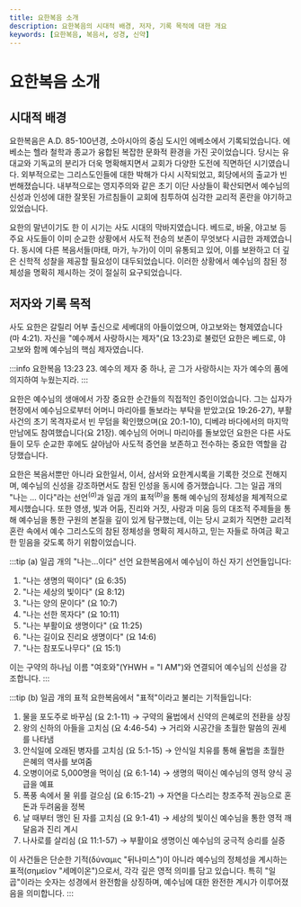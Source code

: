 ```yaml
---
title: 요한복음 소개
description: 요한복음의 시대적 배경, 저자, 기록 목적에 대한 개요
keywords: [요한복음, 복음서, 성경, 신약]
---
```

# 요한복음 소개

## 시대적 배경

요한복음은 A.D. 85-100년경, 소아시아의 중심 도시인 에베소에서 기록되었습니다. 에베소는 헬라 철학과 종교가 융합된 복잡한 문화적 환경을 가진 곳이었습니다. 당시는 유대교와 기독교의 분리가 더욱 명확해지면서 교회가 다양한 도전에 직면하던 시기였습니다. 외부적으로는 그리스도인들에 대한 박해가 다시 시작되었고, 회당에서의 출교가 빈번해졌습니다. 내부적으로는 영지주의와 같은 초기 이단 사상들이 확산되면서 예수님의 신성과 인성에 대한 잘못된 가르침들이 교회에 침투하여 심각한 교리적 혼란을 야기하고 있었습니다.

요한의 말년이기도 한 이 시기는 사도 시대의 막바지였습니다. 베드로, 바울, 야고보 등 주요 사도들이 이미 순교한 상황에서 사도적 전승의 보존이 무엇보다 시급한 과제였습니다. 동시에 다른 복음서들(마태, 마가, 누가)이 이미 유통되고 있어, 이를 보완하고 더 깊은 신학적 성찰을 제공할 필요성이 대두되었습니다. 이러한 상황에서 예수님의 참된 정체성을 명확히 제시하는 것이 절실히 요구되었습니다.


## 저자와 기록 목적

사도 요한은 갈릴리 어부 출신으로 세베대의 아들이었으며, 야고보와는 형제였습니다(마 4:21). 자신을 "예수께서 사랑하시는 제자"(요 13:23)로 불렀던 요한은 베드로, 야고보와 함께 예수님의 핵심 제자였습니다.

:::info 요한복음 13:23
23. 예수의 제자 중 하나, 곧 그가 사랑하시는 자가 예수의 품에 의지하여 누웠는지라.
:::

요한은 예수님의 생애에서 가장 중요한 순간들의 직접적인 증인이었습니다. 그는 십자가 현장에서 예수님으로부터 어머니 마리아를 돌보라는 부탁을 받았고(요 19:26-27), 부활 사건의 초기 목격자로서 빈 무덤을 확인했으며(요 20:1-10), 디베랴 바다에서의 마지막 만남에도 참여했습니다(요 21장).
예수님의 어머니 마리아를 돌보았던 요한은 다른 사도들이 모두 순교한 후에도 살아남아 사도적 증언을 보존하고 전수하는 중요한 역할을 감당했습니다.

요한은 복음서뿐만 아니라 요한일서, 이서, 삼서와 요한계시록을 기록한 것으로 전해지며, 예수님의 신성을 강조하면서도 참된 인성을 동시에 증거했습니다. 그는 일곱 개의 "나는 ... 이다"라는 선언$^{(a)}$과 일곱 개의 표적$^{(b)}$을 통해 예수님의 정체성을 체계적으로 제시했습니다. 또한 영생, 빛과 어둠, 진리와 거짓, 사랑과 미움 등의 대조적 주제들을 통해 예수님을 통한 구원의 본질을 깊이 있게 탐구했는데, 이는 당시 교회가 직면한 교리적 혼란 속에서 예수 그리스도의 참된 정체성을 명확히 제시하고, 믿는 자들로 하여금 확고한 믿음을 갖도록 하기 위함이었습니다.

:::tip (a) 일곱 개의 "나는...이다" 선언
요한복음에서 예수님이 하신 자기 선언들입니다:

1. "나는 생명의 떡이다" (요 6:35)
2. "나는 세상의 빛이다" (요 8:12)
3. "나는 양의 문이다" (요 10:7)
4. "나는 선한 목자다" (요 10:11)
5. "나는 부활이요 생명이다" (요 11:25)
6. "나는 길이요 진리요 생명이다" (요 14:6)
7. "나는 참포도나무다" (요 15:1)

이는 구약의 하나님 이름 "여호와"(YHWH = "I AM")와 연결되어 예수님의 신성을 강조합니다.
:::

:::tip (b) 일곱 개의 표적
요한복음에서 "표적"이라고 불리는 기적들입니다:

1. 물을 포도주로 바꾸심 (요 2:1-11) → 구약의 율법에서 신약의 은혜로의 전환을 상징
2. 왕의 신하의 아들을 고치심 (요 4:46-54) → 거리와 시공간을 초월한 말씀의 권세를 나타냄
3. 안식일에 오래된 병자를 고치심 (요 5:1-15) → 안식일 치유를 통해 율법을 초월한 은혜의 역사를 보여줌
4. 오병이어로 5,000명을 먹이심 (요 6:1-14) → 생명의 떡이신 예수님의 영적 양식 공급을 예표
5. 폭풍 속에서 물 위를 걸으심 (요 6:15-21) → 자연을 다스리는 창조주적 권능으로 혼돈과 두려움을 정복
6. 날 때부터 맹인 된 자를 고치심 (요 9:1-41) → 세상의 빛이신 예수님을 통한 영적 깨달음과 진리 계시
7. 나사로를 살리심 (요 11:1-57) → 부활이요 생명이신 예수님의 궁극적 승리를 실증

이 사건들은 단순한 기적(δύναμις "뒤나미스")이 아니라 예수님의 정체성을 계시하는 표적(σημεῖον "세메이온")으로서, 각각 깊은 영적 의미를 담고 있습니다. 특히 "일곱"이라는 숫자는 성경에서 완전함을 상징하며, 예수님에 대한 완전한 계시가 이루어졌음을 의미합니다.
:::